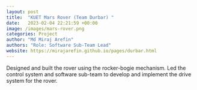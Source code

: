 ```yaml
---
layout: post
title:  "KUET Mars Rover (Team Durbar) "
date:   2023-02-04 22:21:59 +00:00
image: /images/mars-rover.png
categories: Project
author: "Md Miraj Arefin"
authors: "Role: Software Sub-Team Lead"
website: https://mirajarefin.github.io/pages/durbar.html
---
```

Designed and built the rover using the rocker-bogie mechanism. Led the control system and software sub-team to develop and implement the drive system for the rover.
